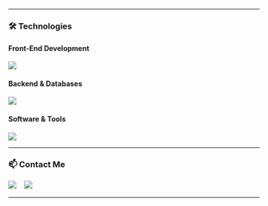
---

### 🛠️ Technologies

<h4>Front-End Development</h4>
<p>
  <a href="https://skillicons.dev">
    <img src="https://skillicons.dev/icons?i=js,html,css,tailwind" />
  </a>
</p>

<h4>Backend & Databases</h4>
<p>
  <a href="https://skillicons.dev">
    <img src="https://skillicons.dev/icons?i=mysql" />
  </a>
</p>

<h4>Software & Tools</h4>
<p>
  <a href="https://skillicons.dev">
    <img src="https://skillicons.dev/icons?i=github,postman,npm" />
  </a>
</p>

---

### 📫 Contact Me

<p>
  <a href="mailto:namercado28@gmail.com"><img src="https://skillicons.dev/icons?i=gmail" /></a>
  &nbsp;&nbsp;
  <a href="https://discord.com/users/1052758482744508457"><img src="https://skillicons.dev/icons?i=discord" /></a>
</p>

---
